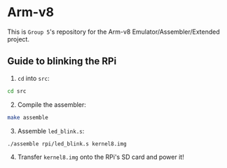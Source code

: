 # Arm-v8

This is `Group 5`'s repository for the Arm-v8 Emulator/Assembler/Extended project.

## Guide to blinking the RPi
1. `cd` into `src`:
```bash
cd src
```
2. Compile the assembler:
```bash
make assemble
```
3. Assemble `led_blink.s`:
```bash
./assemble rpi/led_blink.s kernel8.img
```
4. Transfer `kernel8.img` onto the RPi's SD card and power it!


